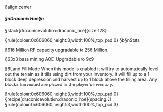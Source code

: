 §align:center
##### §nDraconic Hoe§n

§stack[draconicevolution:draconic_hoe]{size:128}

§rule{colour:0x606060,height:3,width:100%,top_pad:0}
§b§nStats

§616 Million RF capacity upgradable to 256 Million.

§63x3 base mining AOE. Upgradable to 9x9

§6Land Fill Mode
When this mode is enabled it will try to automatically level out the terrain as it tills using dirt from your inventory.
It will fill up to a 1 block deep depression and harvest up to 1 block above the tilling area.
Any blocks harvested are placed in the player's inventory.

§rule{colour:0x606060,height:3,width:100%,top_pad:0}
§recipe[draconicevolution:draconic_hoe]{spacing:2}
§rule{colour:0x606060,height:3,width:100%,top_pad:3}